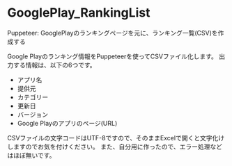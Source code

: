 # GooglePlay_RankingList
Puppeteer: GooglePlayのランキングページを元に、ランキング一覧(CSV)を作成する

Google Playのランキング情報をPuppeteerを使ってCSVファイル化します。
出力する情報は、以下の6つです。

- アプリ名
- 提供元
- カテゴリー
- 更新日
- バージョン
- Google Playのアプリのページ(URL)

CSVファイルの文字コードはUTF-8ですので、そのままExcelで開くと文字化けしますのでお気を付けください。
また、自分用に作ったので、エラー処理などはほぼ無いです。
